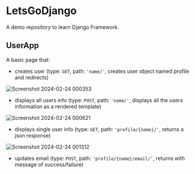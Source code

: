 # LetsGoDjango
A demo repository to learn Django Framework.

## UserApp
A basic page that: 
* creates user (type: `GET`, path: `'name/'`, creates user object named profile and redirects)

![Screenshot 2024-02-24 000353](https://github.com/HimanS-sys/LetsGoDjango/assets/68765011/8382f415-224b-4c8c-8770-1100cae85b57)

* displays all users info (type: `POST`, path: `'name/'`, displays all the users information as a rendered template)
  
![Screenshot 2024-02-24 000621](https://github.com/HimanS-sys/LetsGoDjango/assets/68765011/269bf013-176b-441a-96af-d5ffc62c4e33)

* displays single user info (type: `GET`, path: `'profile/{name}/'`, returns a json response)
  
![Screenshot 2024-02-24 001312](https://github.com/HimanS-sys/LetsGoDjango/assets/68765011/261475fe-9388-4ae4-9e29-5124469f4e24)

* updates email (type: `POST`, path: `'profile/{name}/email/'`, returns with message of success/failure)


